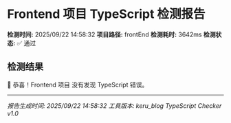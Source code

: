 # Frontend 项目 TypeScript 检测报告

**检测时间:** 2025/09/22 14:58:32
**项目路径:** frontEnd
**检测耗时:** 3642ms
**检测状态:** ✅ 通过

## 检测结果

🎉 恭喜！Frontend 项目 没有发现 TypeScript 错误。

---
*报告生成时间: 2025/09/22 14:58:32*
*工具版本: keru_blog TypeScript Checker v1.0*
